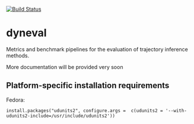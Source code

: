 [![Build Status](https://api.travis-ci.org/dynverse/dyneval.svg)](https://travis-ci.org/dynverse/dyneval)

# dyneval

Metrics and benchmark pipelines for the evaluation of trajectory inference methods.

More documentation will be provided very soon

## Platform-specific installation requirements
Fedora:
```
install.packages("udunits2", configure.args =  c(udunits2 = '--with-udunits2-include=/usr/include/udunits2'))
```
